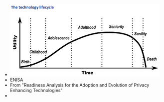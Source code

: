 - ![img](../assets/ENISA_Tech_Lifecycle.png)
- ENISA
- From "Readiness Analysis for the Adoption and Evolution of Privacy Enhancing Technologies"
-